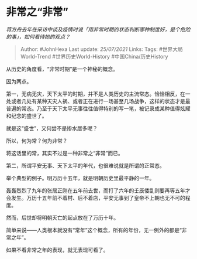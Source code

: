 # 非常之“非常”
*蒋方舟去年在采访中谈及疫情时说「用非常时期的状态判断哪种制度好，是个危险的事」，如何看待她的观点？*

> Author: #JohnHexa
Last update: *25/07/2021* 
Links:
Tags: #世界大局World-Trend #世界历史World-History #中国China/历史History 
  

从历史的角度看，“非常时期”是一个神秘的概念。

  

因为两点。

  

第一，无病无灾，天下太平的时期，并不是人类历史的主流常态。恰恰相反，在一处或者几处有某种天灾人祸、或者正在进行一场甚至几场战争，这样的状态才是最普遍的常态。乃至于天下太平无事往往值得特别的写一笔，被记录成某种值得炫耀和纪念的盛世了。

  

就是这“盛世”，又何尝不是掺水居多呢？

  

所以，何为常？何为非常？

  

蒋这话里的常，其实不过是一种非常之“非常”而已。

  

第二，所谓平安无事、天下太平的年代，也很难说就是所谓的正常态。

  

举个典型的例子。明万历十五年，就是明朝历史里最平静的一年。

  

轰轰烈烈了九年的张居正刚在五年前去世，而打了六年的壬辰倭乱则要再等五年才会发生。万历十五年前不着村、后不着店，平安无事到了皇帝不上朝也无不可的程度。

  

然而，后世却将明朝灭亡的起点放在了万历十年。

  

简单来说——人类根本就没有“常年”这个概念，所有的年份，无一例外的都是“非常之年”。

  

如果不看非常之年的表现，就无表现可看了。